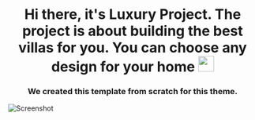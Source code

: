 <h1 align="center">Hi there, it's Luxury Project. The project is about building the best villas for you. You can choose any design for your home</a> 
<img src="https://github.com/blackcater/blackcater/raw/main/images/Hi.gif" height="32"/></h1>
<h3 align="center">We created this template from scratch for this theme.</h3>

![Screenshot](VillasProject.png)
